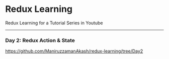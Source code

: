 # Redux Learning

Redux Learning for a Tutorial Series in Youtube

---

### Day 2: Redux Action & State
https://github.com/ManiruzzamanAkash/redux-learning/tree/Day2
